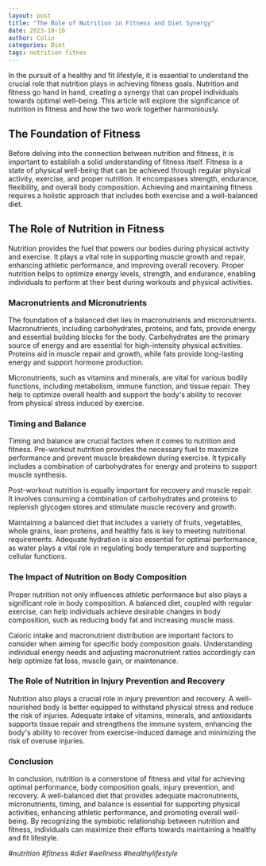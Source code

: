 ```yaml
---
layout: post
title: "The Role of Nutrition in Fitness and Diet Synergy"
date: 2023-10-16
author: Colin
categories: Diet
tags: nutrition fitnes
---
```


In the pursuit of a healthy and fit lifestyle, it is essential to understand the crucial role that nutrition plays in achieving fitness goals. Nutrition and fitness go hand in hand, creating a synergy that can propel individuals towards optimal well-being. This article will explore the significance of nutrition in fitness and how the two work together harmoniously.

## The Foundation of Fitness

Before delving into the connection between nutrition and fitness, it is important to establish a solid understanding of fitness itself. Fitness is a state of physical well-being that can be achieved through regular physical activity, exercise, and proper nutrition. It encompasses strength, endurance, flexibility, and overall body composition. Achieving and maintaining fitness requires a holistic approach that includes both exercise and a well-balanced diet.

## The Role of Nutrition in Fitness

Nutrition provides the fuel that powers our bodies during physical activity and exercise. It plays a vital role in supporting muscle growth and repair, enhancing athletic performance, and improving overall recovery. Proper nutrition helps to optimize energy levels, strength, and endurance, enabling individuals to perform at their best during workouts and physical activities.

### Macronutrients and Micronutrients

The foundation of a balanced diet lies in macronutrients and micronutrients. Macronutrients, including carbohydrates, proteins, and fats, provide energy and essential building blocks for the body. Carbohydrates are the primary source of energy and are essential for high-intensity physical activities. Proteins aid in muscle repair and growth, while fats provide long-lasting energy and support hormone production.

Micronutrients, such as vitamins and minerals, are vital for various bodily functions, including metabolism, immune function, and tissue repair. They help to optimize overall health and support the body's ability to recover from physical stress induced by exercise.

### Timing and Balance

Timing and balance are crucial factors when it comes to nutrition and fitness. Pre-workout nutrition provides the necessary fuel to maximize performance and prevent muscle breakdown during exercise. It typically includes a combination of carbohydrates for energy and proteins to support muscle synthesis.

Post-workout nutrition is equally important for recovery and muscle repair. It involves consuming a combination of carbohydrates and proteins to replenish glycogen stores and stimulate muscle recovery and growth.

Maintaining a balanced diet that includes a variety of fruits, vegetables, whole grains, lean proteins, and healthy fats is key to meeting nutritional requirements. Adequate hydration is also essential for optimal performance, as water plays a vital role in regulating body temperature and supporting cellular functions.

### The Impact of Nutrition on Body Composition

Proper nutrition not only influences athletic performance but also plays a significant role in body composition. A balanced diet, coupled with regular exercise, can help individuals achieve desirable changes in body composition, such as reducing body fat and increasing muscle mass.

Caloric intake and macronutrient distribution are important factors to consider when aiming for specific body composition goals. Understanding individual energy needs and adjusting macronutrient ratios accordingly can help optimize fat loss, muscle gain, or maintenance.

### The Role of Nutrition in Injury Prevention and Recovery

Nutrition also plays a crucial role in injury prevention and recovery. A well-nourished body is better equipped to withstand physical stress and reduce the risk of injuries. Adequate intake of vitamins, minerals, and antioxidants supports tissue repair and strengthens the immune system, enhancing the body's ability to recover from exercise-induced damage and minimizing the risk of overuse injuries.

### Conclusion

In conclusion, nutrition is a cornerstone of fitness and vital for achieving optimal performance, body composition goals, injury prevention, and recovery. A well-balanced diet that provides adequate macronutrients, micronutrients, timing, and balance is essential for supporting physical activities, enhancing athletic performance, and promoting overall well-being. By recognizing the symbiotic relationship between nutrition and fitness, individuals can maximize their efforts towards maintaining a healthy and fit lifestyle.

_#nutrition #fitness #diet #wellness #healthylifestyle_